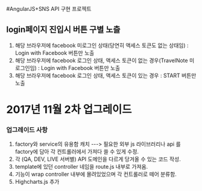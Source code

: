 #AngularJS+SNS API 구현 프로젝트

## login페이지 진입시 버튼 구별 노츨
1. 해당 브라우저에 facebook 미로그인 상태(당연히 액세스 토큰도 없는 상태임) : Login with Facebook 버튼만 노출
2. 해당 브라우저에 facebook 로그인 상태, 액세스 토큰이 없는 경우(TravelNote 미로그인임) : Login with Facebook 버튼만 노출
2. 해당 브라우저에 facebook 로그인 상태, 액세스 토큰이 있는 경우 : START 버튼만 노출


# 2017년 11월 2차 업그레이드
### 업그레이드 사항
1. factory와 service의 유용함 캐치 ---> 필요한 외부 js 라이브러리나 api 를 factory에 담아 각 컨트롤러에서 가져다 쓸 수 있게 수정.
2. 각 (QA, DEV, LIVE 서버별) API 도메인을 다르게 당겨올 수 있는 코드 작성.
3. template에 있던 controller 네임을 route.js 내부로 가져옴.
4. 기능이 wrap controller 내부에 몰려있었으며 각 컨트롤러로 떼어 분류함.
5. Highcharts.js 추가

